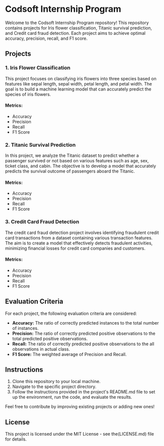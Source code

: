 # Codsoft Internship Program

Welcome to the Codsoft Internship Program repository! This repository contains projects for Iris flower classification, Titanic survival prediction, and Credit card fraud detection. Each project aims to achieve optimal accuracy, precision, recall, and F1 score.

## Projects

### 1. Iris Flower Classification

This project focuses on classifying iris flowers into three species based on features like sepal length, sepal width, petal length, and petal width. The goal is to build a machine learning model that can accurately predict the species of iris flowers.

#### Metrics:
- Accuracy
- Precision
- Recall
- F1 Score

### 2. Titanic Survival Prediction

In this project, we analyze the Titanic dataset to predict whether a passenger survived or not based on various features such as age, sex, ticket class, and cabin. The objective is to develop a model that accurately predicts the survival outcome of passengers aboard the Titanic.

#### Metrics:
- Accuracy
- Precision
- Recall
- F1 Score

### 3. Credit Card Fraud Detection

The credit card fraud detection project involves identifying fraudulent credit card transactions from a dataset containing various transaction features. The aim is to create a model that effectively detects fraudulent activities, minimizing financial losses for credit card companies and customers.

#### Metrics:
- Accuracy
- Precision
- Recall
- F1 Score

## Evaluation Criteria

For each project, the following evaluation criteria are considered:

- **Accuracy:** The ratio of correctly predicted instances to the total number of instances.
- **Precision:** The ratio of correctly predicted positive observations to the total predicted positive observations.
- **Recall:** The ratio of correctly predicted positive observations to the all observations in actual class.
- **F1 Score:** The weighted average of Precision and Recall.

## Instructions

1. Clone this repository to your local machine.
2. Navigate to the specific project directory.
3. Follow the instructions provided in the project's README.md file to set up the environment, run the code, and evaluate the results.


Feel free to contribute by improving existing projects or adding new ones!

## License

This project is licensed under the MIT License - see the(LICENSE.md) file for details.
